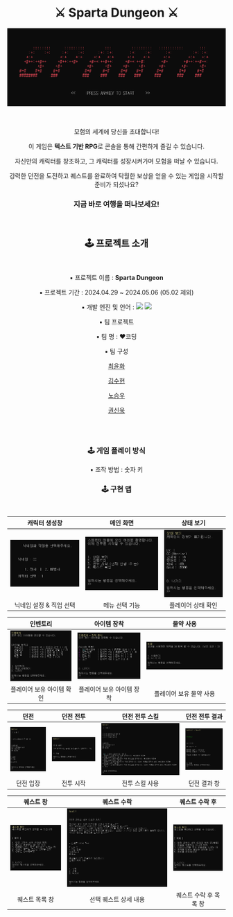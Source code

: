 <h1 align = "center"><b>⚔️ Sparta Dungeon ⚔️</b></h1>
<div align = "center">
 
![Title](https://github.com/choiyunhwa/SpartaDungeon/blob/YH/SpartaImg/Sparta_Intro.png)

</div>
</br>
<div align = "center"> 
 
모험의 세계에 당신을 초대합니다! 

이 게임은 <b>텍스트 기반 RPG</b>로 콘솔을 통해 간편하게 즐길 수 있습니다.

자신만의 캐릭터를 창조하고, 그 캐릭터를 성장시켜가며 모험을 떠날 수 있습니다.

강력한 던전을 도전하고 퀘스트를 완료하여 탁월한 보상을 얻을 수 있는 게임을 시작할 준비가 되셨나요?

<h3>지금 바로 여행을 떠나보세요!</h3>
</div>
</br>
<h2 align = "center"><b>🕹 프로젝트 소개 </b></h2>
</br>

<div align = "center">
 
▪ 프로젝트 이름 : <b>Sparta Dungeon</b>
 
▪ 프로젝트 기간 : 2024.04.29 ~ 2024.05.06 (05.02 제외)

▪ 개발 엔진 및 언어 : 
<img src="https://img.shields.io/badge/c%23-%23239120.svg?style=for-the-badge&logo=c-sharp&logoColor=white"/>
<img src="https://img.shields.io/badge/Visual_Studio-5C2D91?style=for-the-badge&logo=visual%20studio&logoColor=white"/>

▪ 팀 프로젝트

▪ 팀 명 : ❤️코딩

▪ 팀 구성

[최윤화](https://github.com/choiyunhwa)
 
[김수현](https://github.com/rlarhdal)
 
[노승우](https://github.com/somrang2)

[권신욱](https://github.com/Kwon-Sinwook) 

</br>
</br>
<h3 align = "center"><b>🕹 게임 플레이 방식</b></h3>

▪ 조작 방법 : 숫자 키

<h3 align = "center"><b>🕹 구현 맵</b></h3>

</br>

|캐릭터 생성창|메인 화면|상태 보기|
|:------:|:------:|:------:|
|![Init](https://github.com/choiyunhwa/SpartaDungeon/blob/YH/SpartaImg/Sparta_Init.png)|![Main](https://github.com/choiyunhwa/SpartaDungeon/blob/YH/SpartaImg/Sparta_Main.png)|![State](https://github.com/choiyunhwa/SpartaDungeon/blob/YH/SpartaImg/Sparta_State.png)|
|닉네임 설정 & 직업 선택|메뉴 선택 기능|플레이어 상태 확인|

|인벤토리|아이템 장착|물약 사용|
|:------:|:------:|:------:|
|![Inven](https://github.com/choiyunhwa/SpartaDungeon/blob/YH/SpartaImg/Sparta_Inven_1.png)|![Inven1](https://github.com/choiyunhwa/SpartaDungeon/blob/YH/SpartaImg/Sparta_Inven_2.png)|![Inven2](https://github.com/choiyunhwa/SpartaDungeon/blob/YH/SpartaImg/Sparta_Inven_3.png)|
|플레이어 보유 아이템 확인|플레이어 보유 아이템 장착|플레이어 보유 물약 사용|

|던전|던전 전투|던전 전투 스킬|던전 전투 결과|
|:------:|:------:|:------:|:------:|
|![Dungeon](https://github.com/choiyunhwa/SpartaDungeon/blob/YH/SpartaImg/Sparta_Battle_1.png)|![Dungeon1](https://github.com/choiyunhwa/SpartaDungeon/blob/YH/SpartaImg/Sparta_Battle_2.png)|![Dungeon2](https://github.com/choiyunhwa/SpartaDungeon/blob/YH/SpartaImg/Sparta_Battle_4.png)|![Dungeon3](https://github.com/choiyunhwa/SpartaDungeon/blob/YH/SpartaImg/Sparta_Battle_3.png)|
|던전 입장|전투 시작|전투 스킬 사용|던전 결과 창|

|퀘스트 창|퀘스트 수락|퀘스트 수락 후|
|:------:|:------:|:------:|
|![Quest1](https://github.com/choiyunhwa/SpartaDungeon/blob/YH/SpartaImg/Sparta_Quest.png)|![Quest2](https://github.com/choiyunhwa/SpartaDungeon/blob/YH/SpartaImg/Sparta_Quest_2.png)|![Quest3](https://github.com/choiyunhwa/SpartaDungeon/blob/YH/SpartaImg/Sparta_Quest_1.png)|
|퀘스트 목록 창|선택 퀘스트 상세 내용|퀘스트 수락 후 목록 창|

</div>

